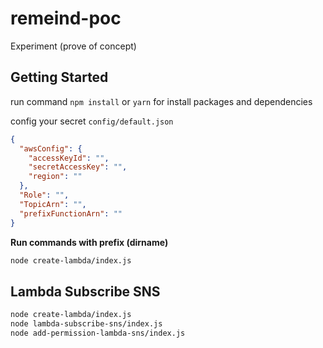 # remeind-poc
Experiment (prove of concept)

## Getting Started
run command `npm install` or `yarn` for install packages and dependencies

config your secret `config/default.json`

```json
{
  "awsConfig": {
    "accessKeyId": "",
    "secretAccessKey": "",
    "region": ""
  },
  "Role": "",
  "TopicArn": "",
  "prefixFunctionArn": ""
}
```

**Run commands with prefix (dirname)**
```bash
node create-lambda/index.js
```

## Lambda Subscribe SNS

```bash
node create-lambda/index.js
node lambda-subscribe-sns/index.js
node add-permission-lambda-sns/index.js
```
